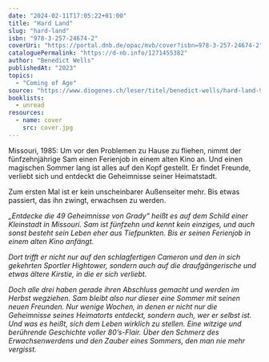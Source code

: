 ```yaml
---
date: "2024-02-11T17:05:22+01:00"
title: "Hard Land"
slug: "hard-land"
isbn: "978-3-257-24674-2"
coverUri: "https://portal.dnb.de/opac/mvb/cover?isbn=978-3-257-24674-2"
cataloguePermalink: "https://d-nb.info/1271455382"
author: "Benedict Wells"
publishedAt: "2023"
topics:
  - "Coming of Age"
source: "https://www.diogenes.ch/leser/titel/benedict-wells/hard-land-9783257246742.html"
booklists:
  - unread
resources:
  - name: cover
    src: cover.jpg
---
```


Missouri, 1985: Um vor den Problemen zu Hause zu fliehen, nimmt der 
fünfzehnjährige Sam einen Ferienjob in einem alten Kino an. Und einen magischen 
Sommer lang ist alles auf den Kopf gestellt. Er findet Freunde, verliebt sich 
und entdeckt die Geheimnisse seiner Heimatstadt.

Zum ersten Mal ist er kein unscheinbarer Außenseiter mehr. Bis etwas passiert, 
das ihn zwingt, erwachsen zu werden.

_„Entdecke die 49 Geheimnisse von Grady“ heißt es auf dem Schild einer Kleinstadt 
in Missouri. Sam ist fünfzehn und kennt kein einziges, und auch sonst besteht 
sein Leben eher aus Tiefpunkten. Bis er seinen Ferienjob in einem alten Kino 
anfängt._

_Dort trifft er nicht nur auf den schlagfertigen Cameron und den in sich 
gekehrten Sportler Hightower, sondern auch auf die draufgängerische und etwas 
ältere Kirstie, in die er sich verliebt._

_Doch alle drei haben gerade ihren Abschluss gemacht und werden im Herbst 
wegziehen. Sam bleibt also nur dieser eine Sommer mit seinen neuen Freunden. Nur 
wenige Wochen, in denen er nicht nur die Geheimnisse seines Heimatorts entdeckt, 
sondern auch, wer er selbst ist. Und was es heißt, sich dem Leben wirklich zu 
stellen. Eine witzige und berührende Geschichte voller 80’s-Flair. Über den 
Schmerz des Erwachsenwerdens und den Zauber eines Sommers, den man nie mehr 
vergisst._

        
    


                    
                    


                        
